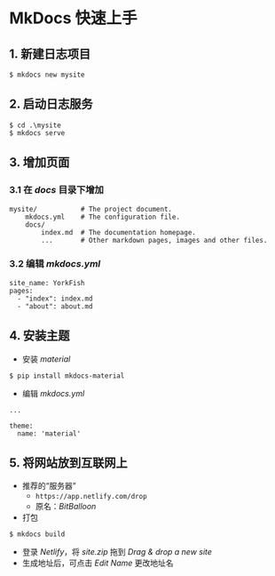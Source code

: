 # MkDocs 快速上手

## 1. 新建日志项目

```
$ mkdocs new mysite
```

## 2. 启动日志服务

```
$ cd .\mysite
$ mkdocs serve
```

## 3. 增加页面

### 3.1 在 *docs* 目录下增加

```
mysite/           # The project document.
    mkdocs.yml    # The configuration file.
    docs/
        index.md  # The documentation homepage.
        ...       # Other markdown pages, images and other files.
```

### 3.2 编辑 *mkdocs.yml*

```
site_name: YorkFish
pages:
  - "index": index.md
  - "about": about.md
```

## 4. 安装主题

- 安装 *material*

```
$ pip install mkdocs-material
```

- 编辑 *mkdocs.yml*

```
...

theme:
  name: 'material'
```

## 5. 将网站放到互联网上

- 推荐的“服务器”
    - `https://app.netlify.com/drop`
    - 原名：*BitBalloon*
- 打包

```
$ mkdocs build
```

- 登录 *Netlify*，将 *site.zip* 拖到 *Drag & drop a new site*
- 生成地址后，可点击 *Edit Name* 更改地址名